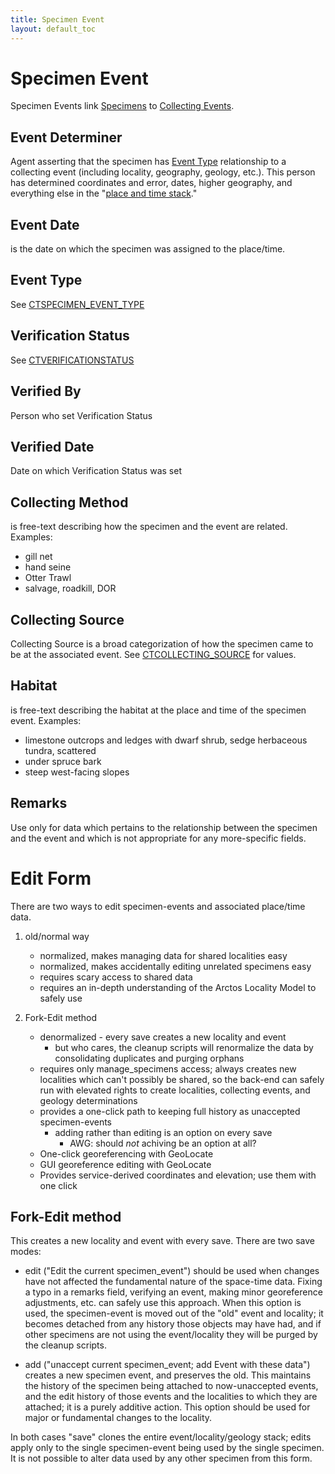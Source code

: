 ```yaml
---
title: Specimen Event
layout: default_toc
---
```


# Specimen Event


Specimen Events link [Specimens]({{site.baseurl}}/documentation/catalog.html) to [Collecting
Events]({{site.baseurl}}/documentation/collecting-event.html).



## Event Determiner

Agent asserting that the specimen
has [Event Type](#type) relationship to a collecting event (including locality, geography, geology, etc.). This person
has determined coordinates and error, dates, higher
geography, and everything else in the "[place and time
stack](/documentation/collecting-event/)."


## Event Date

 is the date on which the specimen was assigned to the place/time.


## Event Type

 See
[CTSPECIMEN_EVENT_TYPE](http://arctos.database.museum/info/ctDocumentation.cfm?table=CTSPECIMEN_EVENT_TYPE)

## Verification Status

 See
[CTVERIFICATIONSTATUS](http://arctos.database.museum/info/ctDocumentation.cfm?table=CTVERIFICATIONSTATUS)

## Verified By

Person who set Verification Status


## Verified Date

Date on which Verification Status was set


## Collecting Method

 is free-text describing how the specimen and the
event are related. Examples:

-   gill net
-   hand seine
-   Otter Trawl
-   salvage, roadkill, DOR


## Collecting Source

Collecting Source is a broad categorization of how the specimen came to be at the associated event. 
 See
[CTCOLLECTING_SOURCE](http://arctos.database.museum/info/ctDocumentation.cfm?table=CTCOLLECTING_SOURCE) for values.




## Habitat

 is free-text describing the habitat at the place and time of
the specimen event. Examples:

-   limestone outcrops and ledges with dwarf shrub, sedge herbaceous
    tundra, scattered
-   under spruce bark
-   steep west-facing slopes

## Remarks

Use only for data which pertains to the relationship between the specimen and the event and which is not appropriate
for any more-specific fields.

# Edit Form

There are two ways to edit specimen-events and associated place/time data.

1.  old/normal way
	* normalized, makes managing data for shared localities easy
	* normalized, makes accidentally editing unrelated specimens easy
	* requires scary access to shared data
	* requires an in-depth understanding of the Arctos Locality Model to safely use

2. Fork-Edit method
	* denormalized - every save creates a new locality and event
	    * but who cares, the cleanup scripts will renormalize the data by consolidating duplicates and purging orphans
	* requires only manage_specimens access; always creates new localities which can't possibly be shared,
	so the back-end can safely run with elevated rights to create localities, collecting events, and geology determinations
	* provides a one-click path to keeping full history as unaccepted specimen-events
		* adding rather than editing is an option on every save
		    * AWG: should *not* achiving be an option at all?
	* One-click georeferencing with GeoLocate
	* GUI georeference editing with GeoLocate
	* Provides service-derived coordinates and elevation; use them with one click


## Fork-Edit method

This creates a new locality and event with every save. There are two save modes:

* edit ("Edit the current specimen_event") should be used when changes have not affected the fundamental nature of the space-time data.
Fixing a typo in a remarks field, verifying an event, making minor georeference adjustments, etc. can safely use this approach. When
this option is used, the specimen-event is moved out of the "old" event and locality; it becomes detached from any history those objects
may have had, and if other specimens are not using the event/locality they will be purged by the cleanup scripts.

* add ("unaccept current specimen_event; add Event with these data") creates a new specimen event, and preserves the old. This maintains
the history of the specimen being attached to now-unaccepted events, and the edit history of those events and the localities to
which they are attached; it is a purely additive action. This option should be used for major or fundamental changes to the locality.

In both cases "save" clones the entire event/locality/geology stack; edits apply only to the single specimen-event being used by the single specimen.
It is not possible to alter data used by any other specimen from this form.
